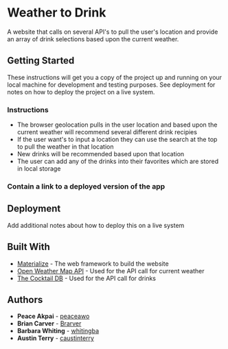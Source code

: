 # Weather to Drink

A website that calls on several API's to pull the user's location and provide an array of drink selections based upon the current weather.

## Getting Started

These instructions will get you a copy of the project up and running on your local machine for development and testing purposes. See deployment for notes on how to deploy the project on a live system.

### Instructions

- The browser geolocation pulls in the user location and based upon the current weather will recommend several different drink recipies
- If the user want's to input a location they can use the search at the top to pull the weather in that location
- New drinks will be recommended based upon that location
- The user can add any of the drinks into their favorites which are stored in local storage

### Contain a link to a deployed version of the app

## Deployment

Add additional notes about how to deploy this on a live system

## Built With

- [Materialize](https://materializecss.com/) - The web framework to build the website
- [Open Weather Map API](https://openweathermap.org/) - Used for the API call for current weather
- [The Cocktail DB](https://www.thecocktaildb.com/) - Used for the API call for drinks

## Authors

- **Peace Akpai** - [peaceawo](https://github.com/peaceawo)
- **Brian Carver** - [Brarver](https://github.com/Brarver)
- **Barbara Whiting** - [whitingba](https://github.com/whitingba)
- **Austin Terry** - [caustinterry](https://github.com/caustinterry)
